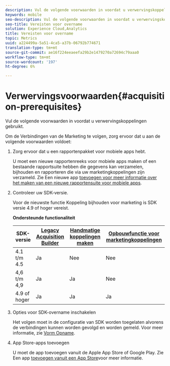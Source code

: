 ```yaml
---
description: Vul de volgende voorwaarden in voordat u verwervingskoppelingen kunt gebruiken.
keywords: mobile
seo-description: Vul de volgende voorwaarden in voordat u verwervingskoppelingen kunt gebruiken.
seo-title: Vereisten voor overname
solution: Experience Cloud,Analytics
title: Vereisten voor overname
topic: Metrics
uuid: a224499a-5a51-4ca5-a37b-06792b774671
translation-type: tm+mt
source-git-commit: ae16f224eeaeefa29b2e1479270a72694c79aaa0
workflow-type: tm+mt
source-wordcount: '197'
ht-degree: 6%

---
```



# Verwervingsvoorwaarden{#acquisition-prerequisites}

Vul de volgende voorwaarden in voordat u verwervingskoppelingen gebruikt.

Om de Verbindingen van de Marketing te volgen, zorg ervoor dat u aan de volgende voorwaarden voldoet:

1. Zorg ervoor dat u een rapportenpakket voor mobiele apps hebt.

   U moet een nieuwe rapportenreeks voor mobiele apps maken of een bestaande rapportsuite hebben die gegevens kan verzamelen, bijhouden en rapporteren die via uw marketingkoppelingen zijn verzameld. Zie Een nieuwe app [toevoegen voor meer informatie over het maken van een nieuwe rapportensuite voor mobiele apps](/help/using/manage-apps/t-new-app.md).

1. Controleer uw SDK-versie.

   Voor de nieuwste functie Koppeling bijhouden voor marketing is SDK versie 4.9 of hoger vereist.

   **Ondersteunde functionaliteit**

   | SDK-versie | [Legacy Acquisition Builder](/help/using/acquisition-main/c-marketing-links-builder/t-create-edit-adobe-links/c-use-legacy-acquisition-links/c-use-legacy-acquisition-links.md) | [Handmatige koppelingen maken](/help/using/acquisition-main/c-marketing-links-builder/acquisition-link-manual.md) | [Opbouwfunctie voor marketingkoppelingen](/help/using/acquisition-main/c-marketing-links-builder/c-marketing-links-builder.md) |
   |--- |--- |--- |--- |
   | 4.1 t/m 4.5 | Ja | Nee | Nee |
   | 4,6 t/m 4,9 | Ja | Ja | Nee |
   | 4.9 of hoger | Ja | Ja | Ja |

1. Opties voor SDK-overname inschakelen

   Het volgen moet in de configuratie van SDK worden toegelaten alvorens de verbindingen kunnen worden gevolgd en worden gemeld. Voor meer informatie, zie [Vorm Opname](/help/using/acquisition-main/t-enable-acquisition.md).

1. App Store-apps toevoegen

   U moet de app toevoegen vanuit de Apple App Store of Google Play. Zie Een app [toevoegen vanuit een App Store](/help/using/manage-apps/c-app-store/t-app-store-app.md)voor meer informatie.
